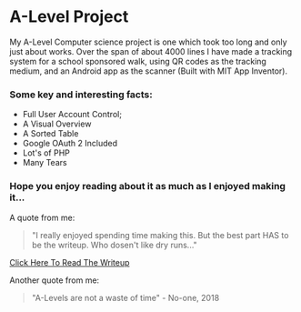 # A-Level Project
My A-Level Computer science project is one which took too long and only just about works. Over the span of about 4000 lines I have made a tracking system for a school sponsored walk, using QR codes as the tracking medium, and an Android app as the scanner (Built with MIT App Inventor).

### Some key and interesting facts: 
 - Full User Account Control;
 - A Visual Overview
 - A Sorted Table
 - Google OAuth 2 Included
 - Lot's of PHP
 - Many Tears
 
 ### Hope you enjoy reading about it as much as I enjoyed making it...

A quote from me:

> "I really enjoyed spending time making this. 
> But the best part HAS to be the writeup. 
> Who dosen't like dry runs..."

[Click Here To Read The Writeup](https://github.com/WillTheVideoMan/A-Level-Project/blob/master/NEA_ASSESMENT_PDF_V2.pdf)

Another quote from me:

> "A-Levels are not a waste of time" - No-one, 2018
